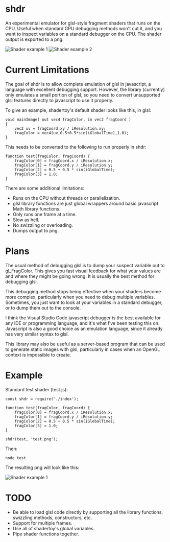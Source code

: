 # shdr

An experimental emulator for glsl-style fragment shaders that runs on the CPU.  Useful when standard GPU debugging methods won't cut it, and you want to inspect variables on a standard debugger on the CPU.  The shader output is exported to a png.

![Shader example 1](https://github.com/cdave1/shdr/raw/master/img/test.png)
![Shader example 2](https://github.com/cdave1/shdr/raw/master/img/testPattern.png)


# Current Limitations

The goal of shdr is to allow complete emulation of glsl in javascript, a language with excellent debugging support.  However, the library (currently) only emulates a small portion of glsl, so you need to convert unsupported glsl features directly to javascript to use it properly.

To give an example, shadertoy's default shader looks like this, in glsl:

    void mainImage( out vec4 fragColor, in vec2 fragCoord )
    {
        vec2 uv = fragCoord.xy / iResolution.xy;
        fragColor = vec4(uv,0.5+0.5*sin(iGlobalTime),1.0);
    }

This needs to be converted to the following to run properly in shdr:

    function test(fragColor, fragCoord) {
        fragColor[0] = fragCoord.x / iResolution.x;
        fragColor[1] = fragCoord.y / iResolution.y;
        fragColor[2] = 0.5 + 0.5 * sin(iGlobalTime);
        fragColor[3] = 1.0;
    }

There are some additional limitations:
* Runs on the CPU without threads or parallelization.
* glsl library functions are just global wrappers around basic javascript Math library functions.
* Only runs one frame at a time.
* Slow as hell.
* No swizzling or overloading.
* Dumps output to png.

# Plans

The usual method of debugging glsl is to dump your suspect variable out to gl_FragColor.  This gives you fast visual feedback for what your values are and where they might be going wrong.  It is usually the best method for debugging glsl.

This debugging method stops being effective when your shaders become more complex, particularly when you need to debug multiple variables.  Sometimes, you just want to look at your variables in a standard debugger, or to dump them out to the console.

I think the Visual Studio Code javascript debugger is the best available for any IDE or programming language, and it's what I've been testing this on.  Javascript is also a good choice as an emulation language, since it already has very similar syntax to glsl.

This library may also be useful as a server-based program that can be used to generate static images with glsl, particularly in cases when an OpenGL context is impossible to create.


# Example

Standard test shader (test.js):

    const shdr = require('./index');

    function test(fragColor, fragCoord) {
        fragColor[0] = fragCoord.x / iResolution.x;
        fragColor[1] = fragCoord.y / iResolution.y;
        fragColor[2] = 0.5 + 0.5 * sin(iGlobalTime);
        fragColor[3] = 1.0;
    }

    shdr(test, 'test.png');

Then:

    node test

The resulting png will look like this:

![Shader example 1](https://github.com/cdave1/shdr/raw/master/img/test.png)


# TODO

* Be able to load glsl code directly by supporting all the library functions, swizzling methods, constructors, etc.
* Support for multiple frames.
* Use all of shadertoy's global variables.
* Pipe shader functions together.
